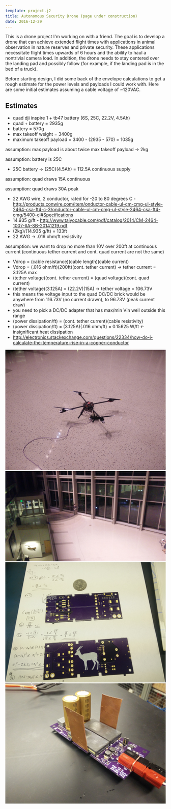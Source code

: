 ```yaml
---
template: project.j2
title: Autonomous Security Drone (page under construction)
date: 2016-12-29
---
```


This is a drone project I'm working on with a friend.  The goal is to develop a drone that can achieve extended flight times with applications in animal observation in nature reserves and private security.  These applications necessitate flight times upwards of 6 hours and the ability to haul a nontrivial camera load.  In addition, the drone needs to stay centered over the landing pad and possibly follow (for example, if the landing pad is in the bed of a truck).


Before starting design, I did some back of the envelope calculations to get a rough estimate for the power levels and payloads I could work with.  Here are some initial estimates assuming a cable voltage of ~120VAC.

## Estimates
* quad dji inspire 1 + tb47 battery (6S, 25C, 22.2V, 4.5Ah)
* quad + battery = 2935g
* battery = 570g
* max takeoff weight = 3400g
* maximum takeoff payload = 3400 - (2935 - 570) = 1035g

assumption: max payload is about twice max takeoff payload -> 2kg

assumption: battery is 25C

* 25C battery -> (25C)(4.5Ah) = 112.5A continuous supply

assumption: quad draws 15A continuous

assumption: quad draws 30A peak

* 22 AWG wire, 2 conductor, rated for -20 to 80 degrees C - http://products.conwire.com/item/onductor-cable-ul-cm-cmg-ul-style-2464-csa-ft4-c-3/onductor-cable-ul-cm-cmg-ul-style-2464-csa-ft4-cmg/5400-cl#Specifications
* 14.935 g/ft - http://www.taiyocable.com/pdf/catalog/2014/CM-2464-1007-IIA-SB-20141219.pdf
* (2kg)/(14.935 g/ft) = 133ft
* 22 AWG -> .016 ohm/ft resistivity

assumption: we want to drop no more than 10V over 200ft at continuous current (continuous tether current and cont. quad current are not the same)

* Vdrop = (cable resistance)(cable length)(cable current)
* Vdrop = (.016 ohm/ft)(200ft)(cont. tether current) -> tether current = 3.125A max
* (tether voltage)(cont. tether current) = (quad voltage)(cont. quad current)
* (tether voltage)(3.125A) = (22.2V)(15A) -> tether voltage = 106.73V
* this means the voltage input to the quad DC/DC brick would be anywhere from 116.73V (no current drawn), to 96.73V (peak current draw)
* you need to pick a DC/DC adapter that has max/min Vin well outside this range
* (power dissipation/ft) = (cont. tether current)(cable resistivity)
* (power dissipation/ft) = (3.125A)(.016 ohm/ft) = 0.15625 W/ft <- insignificant heat dissipation
* http://electronics.stackexchange.com/questions/22334/how-do-i-calculate-the-temperature-rise-in-a-copper-conductor

![ ](drone.jpg)
![ ](flight.jpg)
![step-down converter](pcb.jpg)
![populated pcb](pcb_populated.jpg)
